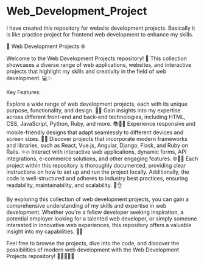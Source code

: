 # Web_Development_Project
I have created this repository for website development projects. Basically it is like practice project for frontend web development to enhance my skills.

🚀 Web Development Projects 🌐

Welcome to the Web Development Projects repository! 🎉 This collection showcases a diverse range of web applications, websites, and interactive projects that highlight my skills and creativity in the field of web development. 💻✨

Key Features:

Explore a wide range of web development projects, each with its unique purpose, functionality, and design. 🌈🔧
Gain insights into my expertise across different front-end and back-end technologies, including HTML, CSS, JavaScript, Python, Ruby, and more. 📚👨‍💻
Experience responsive and mobile-friendly designs that adapt seamlessly to different devices and screen sizes. 📱💡
Discover projects that incorporate modern frameworks and libraries, such as React, Vue.js, Angular, Django, Flask, and Ruby on Rails. ⚛️🔥
Interact with interactive web applications, dynamic forms, API integrations, e-commerce solutions, and other engaging features. 🌐📲💫
Each project within this repository is thoroughly documented, providing clear instructions on how to set up and run the project locally. Additionally, the code is well-structured and adheres to industry best practices, ensuring readability, maintainability, and scalability. 📝👌

By exploring this collection of web development projects, you can gain a comprehensive understanding of my skills and expertise in web development. Whether you're a fellow developer seeking inspiration, a potential employer looking for a talented web developer, or simply someone interested in innovative web experiences, this repository offers a valuable insight into my capabilities. 🌟🚀


Feel free to browse the projects, dive into the code, and discover the possibilities of modern web development with the Web Development Projects repository! 🕵️‍♀️👩‍💻💡
